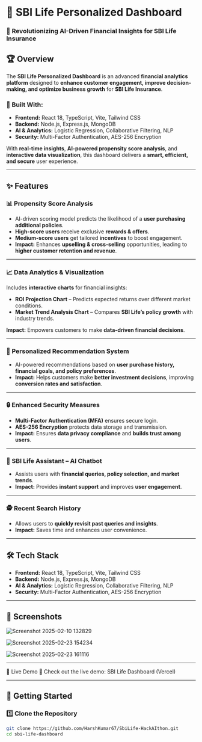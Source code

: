 # 🚀 SBI Life Personalized Dashboard  

### 🔹 **Revolutionizing AI-Driven Financial Insights for SBI Life Insurance**  


## 🏆 Overview  
The **SBI Life Personalized Dashboard** is an advanced **financial analytics platform** designed to **enhance customer engagement, improve decision-making, and optimize business growth** for **SBI Life Insurance**.  

### 🔧 Built With:  
- **Frontend:** React 18, TypeScript, Vite, Tailwind CSS  
- **Backend:** Node.js, Express.js, MongoDB  
- **AI & Analytics:** Logistic Regression, Collaborative Filtering, NLP  
- **Security:** Multi-Factor Authentication, AES-256 Encryption  

With **real-time insights**, **AI-powered propensity score analysis**, and **interactive data visualization**, this dashboard delivers a **smart, efficient, and secure** user experience.  

---

## ✨ Features  

### 📊 Propensity Score Analysis  
- AI-driven scoring model predicts the likelihood of a **user purchasing additional policies**.  
- **High-score users** receive exclusive **rewards & offers**.  
- **Medium-score users** get tailored **incentives** to boost engagement.  
- **Impact:** Enhances **upselling & cross-selling** opportunities, leading to **higher customer retention and revenue**.  

---

### 📈 Data Analytics & Visualization  
Includes **interactive charts** for financial insights:  
- **ROI Projection Chart** – Predicts expected returns over different market conditions.  
- **Market Trend Analysis Chart** – Compares **SBI Life’s policy growth** with industry trends.  

**Impact:** Empowers customers to make **data-driven financial decisions**.  

---

### 🎯 Personalized Recommendation System 
- AI-powered recommendations based on **user purchase history, financial goals, and policy preferences**.  
- **Impact:** Helps customers make **better investment decisions**, improving **conversion rates and satisfaction**.  

---

### 🔒 Enhanced Security Measures  
- **Multi-Factor Authentication (MFA)** ensures secure login.  
- **AES-256 Encryption** protects data storage and transmission.  
- **Impact:** Ensures **data privacy compliance** and **builds trust among users**.  

---

### 🤖 SBI Life Assistant – AI Chatbot  
- Assists users with **financial queries, policy selection, and market trends**.  
- **Impact:** Provides **instant support** and improves **user engagement**.  

---

### 🕵️ Recent Search History  
- Allows users to **quickly revisit past queries and insights**.  
- **Impact:** Saves time and enhances user convenience.  

---

## 🛠 Tech Stack  
- **Frontend:** React 18, TypeScript, Vite, Tailwind CSS  
- **Backend:** Node.js, Express.js, MongoDB  
- **AI & Analytics:** Logistic Regression, Collaborative Filtering, NLP  
- **Security:** Multi-Factor Authentication, AES-256 Encryption  

---

## 📸 Screenshots 

![Screenshot 2025-02-10 132829](https://github.com/user-attachments/assets/213029c7-9932-4298-a392-855f30f29b15)

![Screenshot 2025-02-23 154234](https://github.com/user-attachments/assets/ab0de20f-f68d-4888-b6eb-64142c009e32)

![Screenshot 2025-02-23 161116](https://github.com/user-attachments/assets/9c338887-a6c4-45f5-81de-cf2acaa072fb)


---

🚀 Live Demo
🔗 Check out the live demo: SBI Life Dashboard (Vercel)

---


## 🚀 Getting Started  

### 1️⃣ Clone the Repository  
```sh
git clone https://github.com/HarshKumar67/SbiLife-HackAIthon.git
cd sbi-life-dashboard


